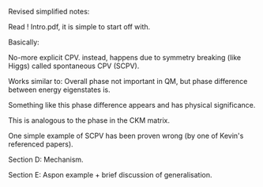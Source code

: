 Revised simplified notes:

Read ! Intro.pdf, it is simple to start off with.


Basically:

No-more explicit CPV.
instead, happens due to symmetry breaking (like Higgs)
called spontaneous CPV (SCPV).

Works similar to:
Overall phase not important in QM, but phase difference between energy eigenstates is.

Something like this phase difference appears and has physical significance.

This is analogous to the phase in the CKM matrix.



One simple example of SCPV has been proven wrong (by one of Kevin's referenced papers). 


Section D:
Mechanism.

Section E:
Aspon example + brief discussion of generalisation.
